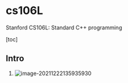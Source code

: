 # cs106L

Stanford CS106L: Standard C++ programming

[toc]

## Intro

1. ![image-20211222135935930](https://gitee.com/dongramesez/typora-img/raw/master/img/202112221359247.png)